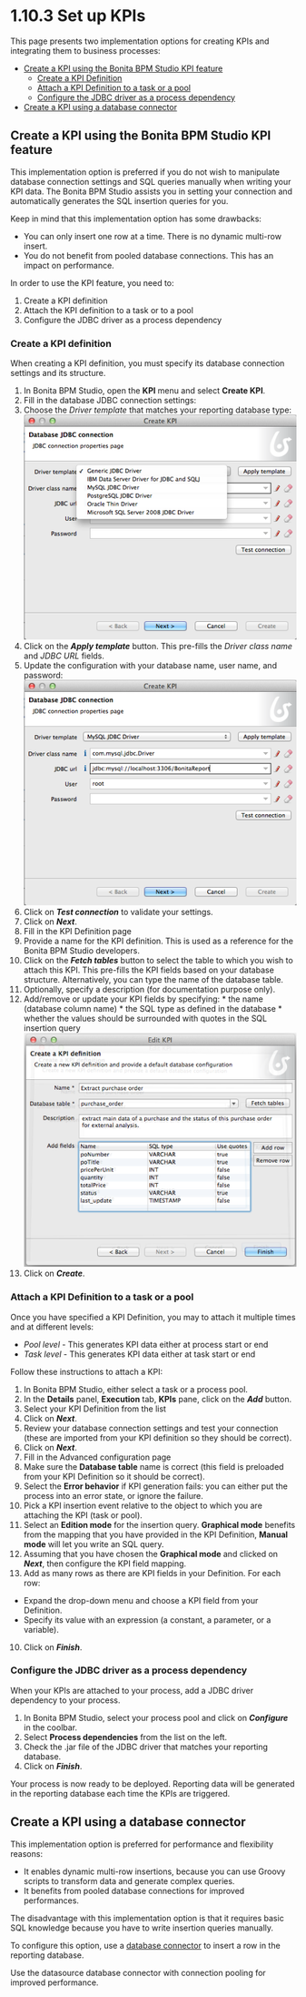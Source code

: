 # 1.10.3 Set up KPIs

This page presents two implementation options for creating KPIs and integrating them to business processes:

* [Create a KPI using the Bonita BPM Studio KPI feature](#using_kpi)
  * [Create a KPI Definition](#create_kpi_definition)
  * [Attach a KPI Definition to a task or a pool](#attach_kpi_definition)
  * [Configure the JDBC driver as a process dependency](#add_jdbc_driver)
* [Create a KPI using a database connector](#using_connector)

## Create a KPI using the Bonita BPM Studio KPI feature

This implementation option is preferred if you do not wish to manipulate database connection settings and SQL queries manually when writing your KPI data. 
The Bonita BPM Studio assists you in setting your connection and automatically generates the SQL insertion queries for you.

Keep in mind that this implementation option has some drawbacks:

* You can only insert one row at a time. There is no dynamic multi-row insert.
* You do not benefit from pooled database connections. This has an impact on performance.

In order to use the KPI feature, you need to:

1. Create a KPI definition
2. Attach the KPI definition to a task or to a pool
3. Configure the JDBC driver as a process dependency

### Create a KPI definition

When creating a KPI definition, you must specify its database connection settings and its structure.

1. In Bonita BPM Studio, open the **KPI** menu and select **Create KPI**.
2. Fill in the database JDBC connection settings:
  1. Choose the _Driver template_ that matches your reporting database type:  
![JDBC driver templates](images/images-6_0/generic_driver.png)
  2. Click on the **_Apply template_** button. This pre-fills the _Driver class name_ and _JDBC URL_ fields.
  3. Update the configuration with your database name, user name, and password:  
![JDBC connection settings](images/images-6_0/createKPI_step4.png)
  4. Click on **_Test connection_** to validate your settings.
  5. Click on **_Next_**.
3. Fill in the KPI Definition page
  1. Provide a name for the KPI definition. This is used as a reference for the Bonita BPM Studio developers.
  2. Click on the **_Fetch tables_** button to select the table to which you wish to attach this KPI. 
This pre-fills the KPI fields based on your database structure. Alternatively, you can type the name of the database table.
  3. Optionally, specify a description (for documentation purpose only).
  4. Add/remove or update your KPI fields by specifying:
    * the name (database column name)
    * the SQL type as defined in the database
    * whether the values should be surrounded with quotes in the SQL insertion query
![KPI fields](images/images-6_0/editKPI.png)
  5. Click on **_Create_**.

### Attach a KPI Definition to a task or a pool

Once you have specified a KPI Definition, you may to attach it multiple times and at different levels:

* _Pool level_ - This generates KPI data either at process start or end
* _Task level_ - This generates KPI data either at task start or end

Follow these instructions to attach a KPI:

1. In Bonita BPM Studio, either select a task or a process pool.
2. In the **Details** panel, **Execution** tab, **KPIs** pane, click on the **_Add_** button.
3. Select your KPI Definition from the list
4. Click on **_Next_**.
5. Review your database connection settings and test your connection (these are imported from your KPI definition so they should be correct).
6. Click on **_Next_**.
7. Fill in the Advanced configuration page
  1. Make sure the **Database table** name is correct (this field is preloaded from your KPI Definition so it should be correct).
  2. Select the **Error behavior** if KPI generation fails: you can either put the process into an error state, or ignore the failure.
  3. Pick a KPI insertion event relative to the object to which you are attaching the KPI (task or pool).
  4. Select an **Edition mode** for the insertion query. **Graphical mode** benefits from the mapping that you have provided in the KPI Definition,
**Manual mode** will let you write an SQL query.
8. Assuming that you have chosen the **Graphical mode** and clicked on **_Next_**, then configure the KPI field mapping.
9. Add as many rows as there are KPI fields in your Definition. For each row:
  * Expand the drop-down menu and choose a KPI field from your Definition.
  * Specify its value with an expression (a constant, a parameter, or a variable).
10. Click on **_Finish_**.

### Configure the JDBC driver as a process dependency

When your KPIs are attached to your process, add a JDBC driver dependency to your process.

1. In Bonita BPM Studio, select your process pool and click on **_Configure_** in the coolbar.
2. Select **Process dependencies** from the list on the left.
3. Check the .jar file of the JDBC driver that matches your reporting database.
4. Click on **_Finish_**.

Your process is now ready to be deployed. 
Reporting data will be generated in the reporting database each time the KPIs are triggered.

## Create a KPI using a database connector

This implementation option is preferred for performance and flexibility reasons:

* It enables dynamic multi-row insertions, because you can use Groovy scripts to transform data and generate complex queries.
* It benefits from pooled database connections for improved performances.

The disadvantage with this implementation option is that it requires basic SQL knowledge because you have to write insertion queries manually.

To configure this option, use a [database connector](/database.md) to insert a row in the reporting database.

Use the datasource database connector with connection pooling for improved performance.